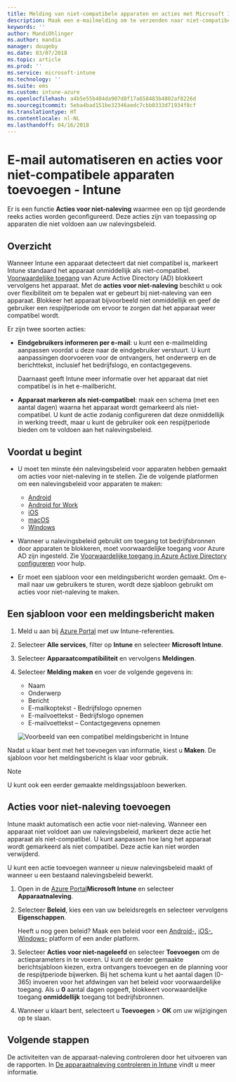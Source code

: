 ```yaml
---
title: Melding van niet-compatibele apparaten en acties met Microsoft Intune - Azure | Microsoft Docs
description: Maak een e-mailmelding om te verzenden naar niet-compatibele apparaten. Voeg acties toe nadat een apparaat is gemarkeerd als niet-compatibel, door bijvoorbeeld een respijtperiode toe te voegen om compatibel te worden, of maak een planning om toegang te blokkeren totdat het apparaat compatibel is. U doet dit met Microsoft Intune in Azure.
keywords: ''
author: MandiOhlinger
ms.author: mandia
manager: dougeby
ms.date: 03/07/2018
ms.topic: article
ms.prod: ''
ms.service: microsoft-intune
ms.technology: ''
ms.suite: ems
ms.custom: intune-azure
ms.openlocfilehash: a4b5e55b404da907d8f17a658483b4802af8226d
ms.sourcegitcommit: 5eba4bad151be32346aedc7cbb0333d71934f8cf
ms.translationtype: HT
ms.contentlocale: nl-NL
ms.lasthandoff: 04/16/2018
---
```

# <a name="automate-email-and-add-actions-for-noncompliant-devices---intune"></a>E-mail automatiseren en acties voor niet-compatibele apparaten toevoegen - Intune

Er is een functie **Acties voor niet-naleving** waarmee een op tijd geordende reeks acties worden geconfigureerd. Deze acties zijn van toepassing op apparaten die niet voldoen aan uw nalevingsbeleid. 

## <a name="overview"></a>Overzicht
Wanneer Intune een apparaat detecteert dat niet compatibel is, markeert Intune standaard het apparaat onmiddellijk als niet-compatibel. [Voorwaardelijke toegang](https://docs.microsoft.com/azure/active-directory/active-directory-conditional-access-azure-portal) van Azure Active Directory (AD) blokkeert vervolgens het apparaat. Met de **acties voor niet-naleving** beschikt u ook over flexibiliteit om te bepalen wat er gebeurt bij niet-naleving van een apparaat. Blokkeer het apparaat bijvoorbeeld niet onmiddellijk en geef de gebruiker een respijtperiode om ervoor te zorgen dat het apparaat weer compatibel wordt.

Er zijn twee soorten acties:

- **Eindgebruikers informeren per e-mail**: u kunt een e-mailmelding aanpassen voordat u deze naar de eindgebruiker verstuurt. U kunt aanpassingen doorvoeren voor de ontvangers, het onderwerp en de berichttekst, inclusief het bedrijfslogo, en contactgegevens.

    Daarnaast geeft Intune meer informatie over het apparaat dat niet compatibel is in het e-mailbericht.

- **Apparaat markeren als niet-compatibel**: maak een schema (met een aantal dagen) waarna het apparaat wordt gemarkeerd als niet-compatibel. U kunt de actie zodanig configureren dat deze onmiddellijk in werking treedt, maar u kunt de gebruiker ook een respijtperiode bieden om te voldoen aan het nalevingsbeleid.

## <a name="before-you-begin"></a>Voordat u begint

- U moet ten minste één nalevingsbeleid voor apparaten hebben gemaakt om acties voor niet-naleving in te stellen. Zie de volgende platformen om een nalevingsbeleid voor apparaten te maken:

  - [Android](compliance-policy-create-android.md)
  - [Android for Work](compliance-policy-create-android-for-work.md)
  - [iOS](compliance-policy-create-ios.md)
  - [macOS](compliance-policy-create-mac-os.md)
  - [Windows](compliance-policy-create-windows.md)

- Wanneer u nalevingsbeleid gebruikt om toegang tot bedrijfsbronnen door apparaten te blokkeren, moet voorwaardelijke toegang voor Azure AD zijn ingesteld. Zie [Voorwaardelijke toegang in Azure Active Directory configureren](https://docs.microsoft.com/azure/active-directory/active-directory-conditional-access-azure-portal) voor hulp.

- Er moet een sjabloon voor een meldingsbericht worden gemaakt. Om e-mail naar uw gebruikers te sturen, wordt deze sjabloon gebruikt om acties voor niet-naleving te maken.

## <a name="create-a-notification-message-template"></a>Een sjabloon voor een meldingsbericht maken

1. Meld u aan bij [Azure Portal](https://portal.azure.com) met uw Intune-referenties. 
2. Selecteer **Alle services**, filter op **Intune** en selecteer **Microsoft Intune**.
3. Selecteer **Apparaatcompatibiliteit** en vervolgens **Meldingen**. 
4. Selecteer **Melding maken** en voer de volgende gegevens in:

   - Naam
   - Onderwerp
   - Bericht
   - E-mailkoptekst - Bedrijfslogo opnemen
   - E-mailvoettekst - Bedrijfslogo opnemen
   - E-mailvoettekst – Contactgegevens opnemen

   ![Voorbeeld van een compatibel meldingsbericht in Intune](./media/actionsfornoncompliance-1.PNG)

Nadat u klaar bent met het toevoegen van informatie, kiest u **Maken**. De sjabloon voor het meldingsbericht is klaar voor gebruik.

> [!NOTE]
> U kunt ook een eerder gemaakte meldingssjabloon bewerken.

## <a name="add-actions-for-noncompliance"></a>Acties voor niet-naleving toevoegen

Intune maakt automatisch een actie voor niet-naleving. Wanneer een apparaat niet voldoet aan uw nalevingsbeleid, markeert deze actie het apparaat als niet-compatibel. U kunt aanpassen hoe lang het apparaat wordt gemarkeerd als niet compatibel. Deze actie kan niet worden verwijderd.

U kunt een actie toevoegen wanneer u nieuw nalevingsbeleid maakt of wanneer u een bestaand nalevingsbeleid bewerkt. 

1. Open in de [Azure Portal](https://portal.azure.com)**Microsoft Intune** en selecteer **Apparaatnaleving**.
2. Selecteer **Beleid**, kies een van uw beleidsregels en selecteer vervolgens **Eigenschappen**. 

   Heeft u nog geen beleid? Maak een beleid voor een [Android-](compliance-policy-create-android.md), [iOS-](compliance-policy-create-ios.md), [Windows-](compliance-policy-create-windows.md) platform of een ander platform.

3. Selecteer **Acties voor niet-nageleefd** en selecteer **Toevoegen** om de actieparameters in te voeren. U kunt de eerder gemaakte berichtsjabloon kiezen, extra ontvangers toevoegen en de planning voor de respijtperiode bijwerken. Bij het schema kunt u het aantal dagen (0-365) invoeren voor het afdwingen van het beleid voor voorwaardelijke toegang. Als u **0** aantal dagen opgeeft, blokkeert voorwaardelijke toegang **onmiddellijk** toegang tot bedrijfsbronnen.

4. Wanneer u klaart bent, selecteert u **Toevoegen** > **OK** om uw wijzigingen op te slaan.

## <a name="next-steps"></a>Volgende stappen
De activiteiten van de apparaat-naleving controleren door het uitvoeren van de rapporten. In [De apparaatnaleving controleren in Intune](device-compliance-monitor.md) vindt u meer informatie.
